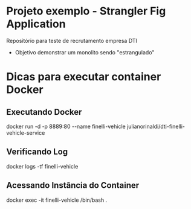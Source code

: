 # Projeto exemplo - Strangler Fig Application
Repositório para teste de recrutamento empresa DTI
- Objetivo demonstrar um monolito sendo "estrangulado"

# Dicas para executar container Docker

## Executando Docker
docker run -d -p 8889:80 --name finelli-vehicle julianorinaldi/dti-finelli-vehicle-service

## Verificando Log
docker logs -tf finelli-vehicle

## Acessando Instância do Container
docker exec -it finelli-vehicle /bin/bash
.